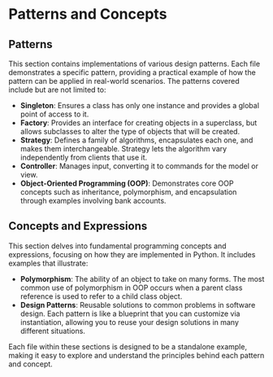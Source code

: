 # Patterns and Concepts

## Patterns

This section contains implementations of various design patterns. Each file demonstrates a specific pattern, providing a practical example of how the pattern can be applied in real-world scenarios. The patterns covered include but are not limited to:

- **Singleton**: Ensures a class has only one instance and provides a global point of access to it.
- **Factory**: Provides an interface for creating objects in a superclass, but allows subclasses to alter the type of objects that will be created.
- **Strategy**: Defines a family of algorithms, encapsulates each one, and makes them interchangeable. Strategy lets the algorithm vary independently from clients that use it.
- **Controller**: Manages input, converting it to commands for the model or view.
- **Object-Oriented Programming (OOP)**: Demonstrates core OOP concepts such as inheritance, polymorphism, and encapsulation through examples involving bank accounts.

## Concepts and Expressions

This section delves into fundamental programming concepts and expressions, focusing on how they are implemented in Python. It includes examples that illustrate:

- **Polymorphism**: The ability of an object to take on many forms. The most common use of polymorphism in OOP occurs when a parent class reference is used to refer to a child class object.
- **Design Patterns**: Reusable solutions to common problems in software design. Each pattern is like a blueprint that you can customize via instantiation, allowing you to reuse your design solutions in many different situations.

Each file within these sections is designed to be a standalone example, making it easy to explore and understand the principles behind each pattern and concept.